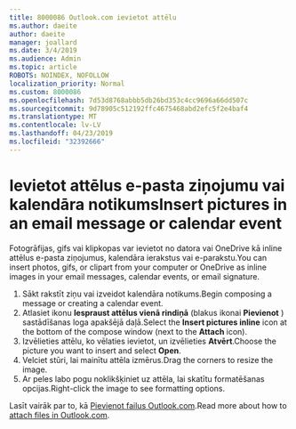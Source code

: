 ```yaml
---
title: 8000086 Outlook.com ievietot attēlu
ms.author: daeite
author: daeite
manager: joallard
ms.date: 3/4/2019
ms.audience: Admin
ms.topic: article
ROBOTS: NOINDEX, NOFOLLOW
localization_priority: Normal
ms.custom: 8000086
ms.openlocfilehash: 7d53d8768abbb5db26bd353c4cc9696a66dd507c
ms.sourcegitcommit: 9d78905c512192ffc4675468abd2efc5f2e4baf4
ms.translationtype: MT
ms.contentlocale: lv-LV
ms.lasthandoff: 04/23/2019
ms.locfileid: "32392666"
---
```

# <a name="insert-pictures-in-an-email-message-or-calendar-event"></a><span data-ttu-id="228d3-102">Ievietot attēlus e-pasta ziņojumu vai kalendāra notikums</span><span class="sxs-lookup"><span data-stu-id="228d3-102">Insert pictures in an email message or calendar event</span></span>

<span data-ttu-id="228d3-103">Fotogrāfijas, gifs vai klipkopas var ievietot no datora vai OneDrive kā inline attēlus e-pasta ziņojumus, kalendāra ierakstus vai e-parakstu.</span><span class="sxs-lookup"><span data-stu-id="228d3-103">You can insert photos, gifs, or clipart from your computer or OneDrive as inline images in your email messages, calendar events, or email signature.</span></span>

1. <span data-ttu-id="228d3-104">Sākt rakstīt ziņu vai izveidot kalendāra notikums.</span><span class="sxs-lookup"><span data-stu-id="228d3-104">Begin composing a message or creating a calendar event.</span></span>
2. <span data-ttu-id="228d3-105">Atlasiet ikonu **Iespraust attēlus vienā rindiņā** (blakus ikonai **Pievienot** ) sastādīšanas loga apakšējā daļā.</span><span class="sxs-lookup"><span data-stu-id="228d3-105">Select the **Insert pictures inline** icon at the bottom of the compose window (next to the **Attach** icon).</span></span>
3. <span data-ttu-id="228d3-106">Izvēlieties attēlu, ko vēlaties ievietot, un izvēlieties **Atvērt**.</span><span class="sxs-lookup"><span data-stu-id="228d3-106">Choose the picture you want to insert and select **Open**.</span></span>
4. <span data-ttu-id="228d3-107">Velciet stūri, lai mainītu attēla izmērus.</span><span class="sxs-lookup"><span data-stu-id="228d3-107">Drag the corners to resize the image.</span></span>
5. <span data-ttu-id="228d3-108">Ar peles labo pogu noklikšķiniet uz attēla, lai skatītu formatēšanas opcijas.</span><span class="sxs-lookup"><span data-stu-id="228d3-108">Right-click the image to see formatting options.</span></span>

<span data-ttu-id="228d3-109">Lasīt vairāk par to, kā [Pievienot failus Outlook.com](https://support.office.com/article/8d7c1ea7-4e5f-44ce-bb6e-c5fcc92ba9ab).</span><span class="sxs-lookup"><span data-stu-id="228d3-109">Read more about how to [attach files in Outlook.com](https://support.office.com/article/8d7c1ea7-4e5f-44ce-bb6e-c5fcc92ba9ab).</span></span>